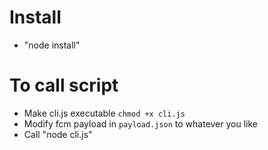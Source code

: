 # Install
- "node install" 

# To call script 
- Make cli.js executable `chmod +x cli.js`
- Modify fcm payload in `payload.json` to whatever you like 
- Call "node cli.js"
